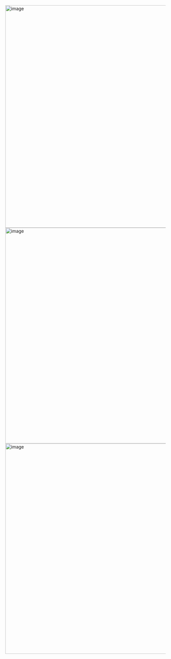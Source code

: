 <img width="1822" height="700" alt="image" src="https://github.com/user-attachments/assets/6e56bfbd-8f84-431f-92dc-7e8b23c9f845" />
<img width="1881" height="679" alt="image" src="https://github.com/user-attachments/assets/6aaca95d-b9c6-4ba6-a4a1-86a368575709" />
<img width="1782" height="662" alt="image" src="https://github.com/user-attachments/assets/e5ce5cef-e661-496e-9ec5-20449f14f4a3" />



